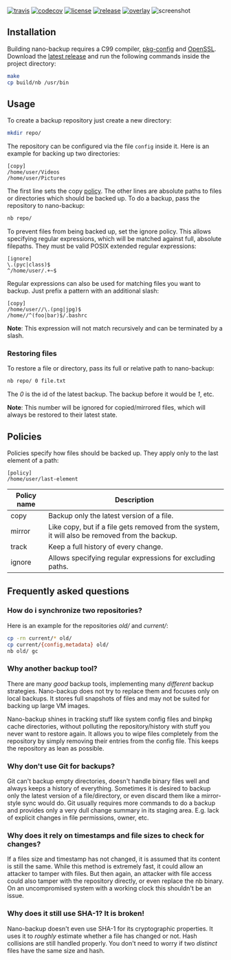 [![travis](https://travis-ci.org/AlxHnr/nano-backup.svg?branch=master)](https://travis-ci.org/AlxHnr/nano-backup)
[![codecov](https://codecov.io/github/AlxHnr/nano-backup/coverage.svg?branch=master)](https://codecov.io/github/AlxHnr/nano-backup?branch=master)
[![license](https://img.shields.io/badge/license-MIT-brightgreen.svg)](https://github.com/AlxHnr/nano-backup/blob/master/LICENSE)
[![release](https://img.shields.io/badge/version-0.2.0-lightgrey.svg)](https://github.com/AlxHnr/nano-backup/releases/tag/v0.2.0)
[![overlay](https://img.shields.io/badge/gentoo-overlay-62548F.svg)](https://github.com/AlxHnr/gentoo-overlay)
![screenshot](https://cdn.rawgit.com/AlxHnr/nano-backup/1729b21e/screenshot.svg)

## Installation

Building nano-backup requires a C99 compiler,
[pkg-config](http://www.freedesktop.org/wiki/Software/pkg-config/) and
[OpenSSL](https://www.openssl.org/). Download the
[latest release](https://github.com/AlxHnr/nano-backup/releases/tag/v0.2.0)
and run the following commands inside the project directory:

```sh
make
cp build/nb /usr/bin
```

## Usage

To create a backup repository just create a new directory:

```sh
mkdir repo/
```

The repository can be configured via the file `config` inside it. Here is
an example for backing up two directories:

```desktop
[copy]
/home/user/Videos
/home/user/Pictures
```

The first line sets the copy [policy](#policies). The other lines are
absolute paths to files or directories which should be backed up. To do a
backup, pass the repository to nano-backup:

```sh
nb repo/
```

To prevent files from being backed up, set the ignore policy. This allows
specifying regular expressions, which will be matched against full,
absolute filepaths. They must be valid POSIX extended regular expressions:

```desktop
[ignore]
\.(pyc|class)$
^/home/user/.+~$
```

Regular expressions can also be used for matching files you want to backup.
Just prefix a pattern with an additional slash:

```desktop
[copy]
/home/user//\.(png|jpg)$
/home//^(foo|bar)$/.bashrc
```

**Note**: This expression will not match recursively and can be terminated
by a slash.

### Restoring files

To restore a file or directory, pass its full or relative path to
nano-backup:

```sh
nb repo/ 0 file.txt
```

The _0_ is the id of the latest backup. The backup before it would be _1_,
etc.

**Note**: This number will be ignored for copied/mirrored files, which will
always be restored to their latest state.

## Policies

Policies specify how files should be backed up. They apply only to the last
element of a path:

```desktop
[policy]
/home/user/last-element
```

Policy name | Description
------------|-------------
copy        | Backup only the latest version of a file.
mirror      | Like copy, but if a file gets removed from the system, it will also be removed from the backup.
track       | Keep a full history of every change.
ignore      | Allows specifying regular expressions for excluding paths.

## Frequently asked questions

### How do i synchronize two repositories?

Here is an example for the repositories _old/_ and _current/_:

```sh
cp -rn current/* old/
cp current/{config,metadata} old/
nb old/ gc
```

### Why another backup tool?

There are many _good_ backup tools, implementing many _different_ backup
strategies. Nano-backup does not try to replace them and focuses only on
local backups. It stores full snapshots of files and may not be suited for
backing up large VM images.

Nano-backup shines in tracking stuff like system config files and binpkg
cache directories, without polluting the repository/history with stuff you
never want to restore again. It allows you to wipe files completely from
the repository by simply removing their entries from the config file. This
keeps the repository as lean as possible.

### Why don't use Git for backups?

Git can't backup empty directories, doesn't handle binary files well and
always keeps a history of everything. Sometimes it is desired to backup
only the latest version of a file/directory, or even discard them like a
mirror-style sync would do. Git usually requires more commands to do a
backup and provides only a very dull change summary in its staging area.
E.g. lack of explicit changes in file permissions, owner, etc.

### Why does it rely on timestamps and file sizes to check for changes?

If a files size and timestamp has not changed, it is assumed that its
content is still the same. While this method is extremely fast, it could
allow an attacker to tamper with files. But then again, an attacker with
file access could also tamper with the repository directly, or even replace
the nb binary. On an uncompromised system with a working clock this
shouldn't be an issue.

### Why does it still use SHA-1? It is broken!

Nano-backup doesn't even use SHA-1 for its cryptographic properties. It
uses it to _roughly_ estimate whether a file has changed or not. Hash
collisions are still handled properly. You don't need to worry if two
_distinct_ files have the same size and hash.

